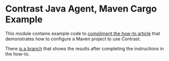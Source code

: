 # Contrast Java Agent, Maven Cargo Example

This module contains example code to
[compliment the how-to article](https://docs.contrastsecurity.com/link/to/article/when/available)
that demonstrates how to configure a Maven project to use Contrast.

There
[is a branch](https://github.com/Contrast-Security-OSS/contrast-java-examples/tree/maven-cargo-complete/maven-cargo)
that shows the results after completing the instructions in the how-to.
